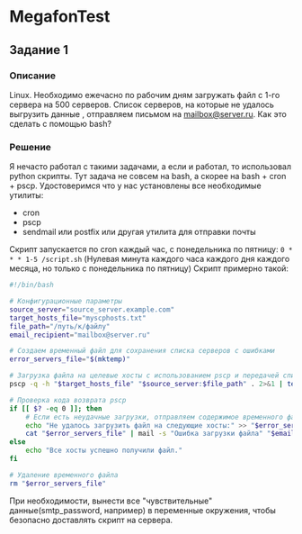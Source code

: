 # MegafonTest

## Задание 1 
### Описание

Linux.
Необходимо ежечасно по рабочим дням загружать файл с 1-го сервера на 500 серверов.
Список серверов, на которые не удалось выгрузить данные ,
отправляем письмом на mailbox@server.ru. Как это сделать с помощью bash?

### Решение
Я нечасто работал с такими задачами, а если и работал, то использовал python скрипты.
Тут задача не совсем на bash, а скорее на bash + cron + pscp.
Удостоверимся что у нас установлены все необходимые утилиты:
- cron
- pscp
- sendmail или postfix или другая утилита для отправки почты  

Скрипт запускается по cron каждый час, с понедельника по пятницу:
`0 * * * 1-5 /script.sh` (Нулевая минута каждого часа каждого дня каждого месяца, но только с понедельника по пятницу)
Скрипт примерно такой:
```bash
#!/bin/bash

# Конфигурационные параметры
source_server="source_server.example.com"
target_hosts_file="myscphosts.txt"
file_path="/путь/к/файлу"
email_recipient="mailbox@server.ru"

# Создаем временный файл для сохранения списка серверов с ошибками
error_servers_file="$(mktemp)"

# Загрузка файла на целевые хосты с использованием pscp и передачей списка хостов
pscp -q -h "$target_hosts_file" "$source_server:$file_path" . 2>&1 | tee "$error_servers_file" | grep "failure" > /dev/null

# Проверка кода возврата pscp
if [[ $? -eq 0 ]]; then
    # Если есть неудачные загрузки, отправляем содержимое временного файла в письме на указанный адрес электронной почты
    echo "Не удалось загрузить файл на следующие хосты:" >> "$error_servers_file"
    cat "$error_servers_file" | mail -s "Ошибка загрузки файла" "$email_recipient"
else
    echo "Все хосты успешно получили файл."
fi

# Удаление временного файла
rm "$error_servers_file"
```
При необходимости, вынести все "чувствительные" данные(smtp_password, например) в переменные окружения, чтобы безопасно доставлять скрипт на сервера.
